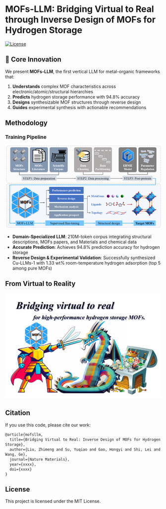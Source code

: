 # MOFs-LLM: Bridging Virtual to Real through Inverse Design of MOFs for Hydrogen Storage
[![License](https://img.shields.io/badge/License-Apache_2.0-blue.svg)](https://opensource.org/licenses/Apache-2.0)

## 📌 Core Innovation
We present **MOFs-LLM**, the first vertical LLM for metal-organic frameworks that:
1. **Understands** complex MOF characteristics across electronic/atomic/structural hierarchies
2. **Predicts** hydrogen storage performance with 94.8% accuracy
3. **Designs** synthesizable MOF structures through reverse design
4. **Guides** experimental synthesis with actionable recommendations

## Methodology
### Training Pipeline
![Training Flowchart](https://github.com/cgarls/MOFs-LLM/raw/main/Pictures/Flow%20chart.png)
- ​**Domain-Specialized LLM**: 210M-token corpus integrating structural descriptions, MOFs papers, and Materials and chemical data
- ​**Accurate Prediction**: Achieves 94.8% prediction accuracy for hydrogen storage 
- ​**Reverse Design & Experimental Validation**: Successfully synthesized Cu-LLMs-1 with 1.33 wt% room-temperature hydrogen adsorption (top 5 among pure MOFs)


## From Virtual to Reality
![Research Breakthrough](https://github.com/cgarls/MOFs-LLM/raw/main/Pictures/Graphic%20summary.png)


## Citation
If you use this code, please cite our work:
```
@article{mofsllm,
  title={Bridging Virtual to Real: Inverse Design of MOFs for Hydrogen Storage},
  author={Liu, Zhimeng and Su, Yuqiao and Gao, Hongyi and Shi, Lei and Wang, Ge},
  journal={Nature Materials},
  year={xxxx},
  doi={xxxx}
}
```

## License
This project is licensed under the MIT License.

